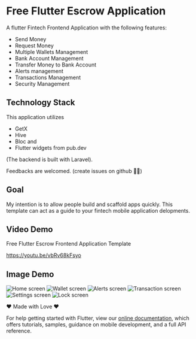 # Free Flutter Escrow Application

A flutter Fintech Frontend Application with the following features:

- Send Money
- Request Money
- Multiple Wallets Management
- Bank Account Management
- Transfer Money to Bank Account
- Alerts management
- Transactions Management
- Security Management

 ## Technology Stack

This application utilizes

- GetX
- Hive
- Bloc and
- Flutter widgets from pub.dev

(The backend is built with Laravel).

Feedbacks are welcomed. (create issues on github 🙏🏽)

## Goal

My intention is to allow people build and scaffold apps quickly. This template can act as a guide to your fintech mobile application delopments.


## Video Demo

Free Flutter Escrow Frontend Application Template

<https://youtu.be/vbRv68kFsyo>


## Image Demo

![Home screen](https://omept.com/paylinc-screenshots/4Screenshot.png "Home screen")
![Wallet screen](https://omept.com/paylinc-screenshots/5Screenshot.png "Wallet screen")
![Alerts screen](https://omept.com/paylinc-screenshots/6Screenshot.png "Alerts screen")
![Transaction screen](https://omept.com/paylinc-screenshots/2Screenshot.png "Transaction screen")
![Settings screen](https://omept.com/paylinc-screenshots/7Screenshot.png "Settings screen")
![Lock screen](https://omept.com/paylinc-screenshots/3Screenshot.png "Lock screen")


❤️ Made with Love ❤️


For help getting started with Flutter, view our
[online documentation](https://flutter.dev/docs), which offers tutorials,
samples, guidance on mobile development, and a full API reference.
